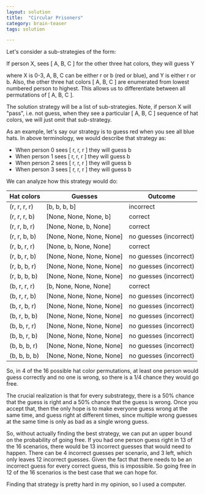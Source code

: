 ```yaml
---
layout: solution
title:  "Circular Prisoners"
category: brain-teaser
tags: solution

---
```


Let's consider a sub-strategies of the form:

If person X, sees [ A, B, C ] for the other three hat colors, they will guess Y

where X is 0-3, A, B, C can be either r or b (red or blue), and Y is either r or b.  Also, the other three hat colors [ A, B, C ] are enumerated from lowest numbered person to highest. This allows us to differentiate between all permutations of [ A, B, C ].

The solution strategy will be a list of sub-strategies.  Note, if person X will "pass", i.e. not guess, when they see a particular [ A, B, C ] sequence of hat colors, we will just omit that sub-strategy.

As an example, let's say our strategy is to guess red when you see all blue hats.  In above terminology, we would describe that strategy as:

- When person 0 sees [ r, r, r ] they will guess b
- When person 1 sees [ r, r, r ] they will guess b
- When person 2 sees [ r, r, r ] they will guess b
- When person 3 sees [ r, r, r ] they will guess b

We can analyze how this strategy would do:

<table>
<thead>
<th>Hat colors</th>
<th>Guesses</th>
<th>Outcome</th>
</thead>
<tbody>
<tr><td>(r, r, r, r)</td><td>[b, b, b, b]</td><td>incorrect</td></tr>
<tr><td>(r, r, r, b)</td><td>[None, None, None, b]</td><td>correct</td></tr>
<tr><td>(r, r, b, r)</td><td>[None, None, b, None]</td><td>correct</td></tr>
<tr><td>(r, r, b, b)</td><td>[None, None, None, None]</td><td>no guesses (incorrect)</td></tr>
<tr><td>(r, b, r, r)</td><td>[None, b, None, None]</td><td>correct</td></tr>
<tr><td>(r, b, r, b)</td><td>[None, None, None, None]</td><td>no guesses (incorrect)</td></tr>
<tr><td>(r, b, b, r)</td><td>[None, None, None, None]</td><td>no guesses (incorrect)</td></tr>
<tr><td>(r, b, b, b)</td><td>[None, None, None, None]</td><td>no guesses (incorrect)</td></tr>
<tr><td>(b, r, r, r)</td><td>[b, None, None, None]</td><td>correct</td></tr>
<tr><td>(b, r, r, b)</td><td>[None, None, None, None]</td><td>no guesses (incorrect)</td></tr>
<tr><td>(b, r, b, r)</td><td>[None, None, None, None]</td><td>no guesses (incorrect)</td></tr>
<tr><td>(b, r, b, b)</td><td>[None, None, None, None]</td><td>no guesses (incorrect)</td></tr>
<tr><td>(b, b, r, r)</td><td>[None, None, None, None]</td><td>no guesses (incorrect)</td></tr>
<tr><td>(b, b, r, b)</td><td>[None, None, None, None]</td><td>no guesses (incorrect)</td></tr>
<tr><td>(b, b, b, r)</td><td>[None, None, None, None]</td><td>no guesses (incorrect)</td></tr>
<tr><td>(b, b, b, b)</td><td>[None, None, None, None]</td><td>no guesses (incorrect)</td></tr>
</tbody>
</table>

So, in 4 of the 16 possible hat color permutations, at least one person would guess correctly and no one is wrong, so there is a 1/4 chance they would go free.

The crucial realization is that for every substrategy, there is a 50% chance that the guess is right and a 50% chance that the guess is wrong.  Once you accept that, then the only hope is to make everyone guess wrong at the same time, and guess right at different times, since multiple wrong guesses at the same time is only as bad as a single wrong guess.

So, without actually finding the best strategy, we can put an upper bound on the probability of going free.  If you had one person guess right in 13 of the 16 scenarios, there would be 13 incorrect guesses that would need to happen.  There can be 4 incorrect guesses per scenario, and 3 left, which only leaves 12 incorrect guesses.  Given the fact that there needs to be an incorrect guess for every correct guess, this is impossible.  So going free in 12 of the 16 scenarios is the best case that we can hope for.

Finding that strategy is pretty hard in my opinion, so I used a computer.







